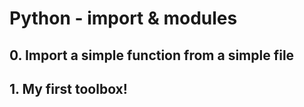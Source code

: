 # Python - import & modules

## 0. Import a simple function from a simple file

## 1. My first toolbox!
